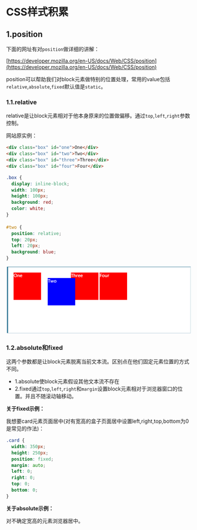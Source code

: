 # CSS样式积累

## 1.position

下面的网址有对``position``做详细的讲解：

[https://developer.mozilla.org/en-US/docs/Web/CSS/position](https://developer.mozilla.org/en-US/docs/Web/CSS/position)

position可以帮助我们对block元素做特别的位置处理，常用的value包括``relative``,``absolute``,``fixed``默认值是``static``。

### 1.1.relative

relative是让block元素相对于他本身原来的位置做偏移。通过``top``,``left``,``right``参数控制。

网站原实例：

```html
<div class="box" id="one">One</div>
<div class="box" id="two">Two</div>
<div class="box" id="three">Three</div>
<div class="box" id="four">Four</div>
```

```css
.box {
  display: inline-block;
  width: 100px;
  height: 100px;
  background: red;
  color: white;
}

#two {
  position: relative;
  top: 20px;
  left: 20px;
  background: blue;
}
```

![fail](img/5.1.PNG)



### 1.2.absolute和fixed

这两个参数都是让block元素脱离当前文本流。区别点在他们固定元素位置的方式不同。

- 1.absolute使block元素假设其他文本流不存在
- 2.fixed通过``top``,``left``,``right``和``margin``设置block元素相对于浏览器窗口的位置。并且不随滚动轴移动。

**关于fixed示例：**

我想要card元素页面居中(对有宽高的盒子页面居中设置left,right,top,bottom为0是常见的作法)：

```css
.card {
  width: 350px;
  height: 250px;
  position: fixed;
  margin: auto;
  left: 0;
  right: 0;
  top: 0;
  bottom: 0;
}
```

**关于absolute示例：**

对不确定宽高的元素浏览器居中。